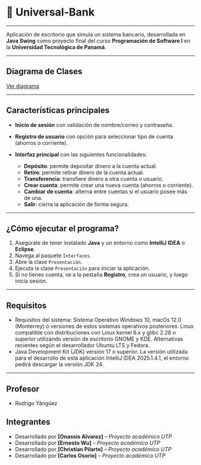 # 🏦 Universal-Bank

---

Aplicación de escritorio que simula un sistema bancario, desarrollada en **Java Swing** como proyecto final del curso **Programación de Software I** en la **Universidad Tecnológica de Panamá**.

---

## Diagrama de Clases

[Ver diagrama](https://surl.li/znwuzr)

---

## Características principales

- **Inicio de sesión** con validación de nombre/correo y contraseña.
- **Registro de usuario** con opción para seleccionar tipo de cuenta (ahorros o corriente).
- **Interfaz principal** con las siguientes funcionalidades:

    - **Depósito**: permite depositar dinero a la cuenta actual.
    - **Retiro**: permite retirar dinero de la cuenta actual.
    - **Transferencia**: transfiere dinero a otra cuenta o usuario.
    - **Crear cuenta**: permite crear una nueva cuenta (ahorros o corriente).
    - **Cambiar de cuenta**: alterna entre cuentas si el usuario posee más de una.
    - **Salir**: cierra la aplicación de forma segura.

---

## ¿Cómo ejecutar el programa?

1. Asegúrate de tener instalado **Java** y un entorno como **IntelliJ IDEA** o **Eclipse**.
2. Navega al paquete `Interfaces`.
3. Abre la clase `Presentación`.
4. Ejecuta la clase `Presentación` para iniciar la aplicación.
5. Si no tienes cuenta, ve a la pestaña **Registro**, crea un usuario, y luego inicia sesión.

---

## Requisitos
- Requisitos del sistema: Sistema Operativo Windows 10, macOs 12.0 (Monterrey) o versiones de estos sistemas operativos posteriores. Linux compatible con distribuciones con Linux kernel 6.x y glibc 2.28 o superior utilizando versión de escritorio GNOME y KDE. Alternativas recientes según el desarrollador Ubuntu LTS y Fedora. 
- Java Development Kit (JDK) versión 17 o superior. La versión utilizada para el desarrollo de está aplicación IntelliJ IDEA 2025.1.4.1, el entorno pedirá descargar la versión JDK 24.


---

## Profesor
- Rodrigo Yángüez

## Integrantes

- Desarrollado por **[Onassis Alvarez]** – *Proyecto académico UTP*
- Desarrollado por **[Ernesto Wu]** – *Proyecto académico UTP*
- Desarrollado por **[Christian Pilarte]** – *Proyecto académico UTP*
- Desarrollado por **[Carlos Osorio]** – *Proyecto académico UTP*


